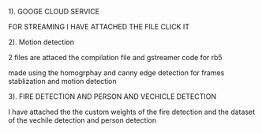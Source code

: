 
1).  GOOGE CLOUD SERVICE

FOR STREAMING I HAVE ATTACHED THE FILE CLICK IT 



2). Motion detection 

2 files are attaced the compilation file and gstreamer code for rb5 

made using the homogrphay and canny edge detection for frames stablization and motion detection 



3). FIRE DETECTION AND PERSON AND VECHICLE DETECTION 

I have attached the the custom weights of the fire detection and the dataset of the vechile detection and person detection 


